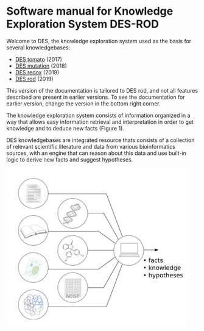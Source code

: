 # Software manual for Knowledge Exploration System DES-ROD

Welcome to DES, the knowledge exploration system used as the basis for several knowledgebases:

- [DES tomato](http://www.cbrc.kaust.edu.sa/des_tomato) (2017)
- [DES mutation](http://www.cbrc.kaust.edu.sa/des-mutation) (2018)
- [DES redox](https://www.cbrc.kaust.edu.sa/des-rv) (2019)
- [DES rod](https://www.cbrc.kaust.edu.sa/des-rod) (2019)

This version of the documentation is tailored to DES rod, and
not all features described are present in earlier versions.
To see the documentation for earlier version, change the version
in the bottom right corner.

The knowledge exploration system consists of information
organized in a way that allows easy information retrieval and
interpretation in order to get knowledge and to deduce new facts
(Figure 1).

DES knowledgebases are integrated resource thats consists of
a collection of relevant scientific literature and data
from various bioinformatics sources, with an engine that can reason
about this data and use built-in logic to derive new facts and suggest
hypotheses.

![DES components](images/des_comps.png "Figure 1. Knowledgebase components")